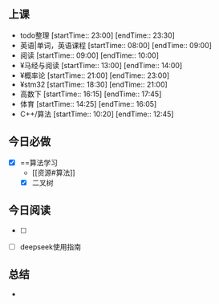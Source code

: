## 上课
-  todo整理 [startTime:: 23:00]  [endTime:: 23:30]
-  英语|单词，英语课程 [startTime:: 08:00]  [endTime:: 09:00]
-  阅读 [startTime:: 09:00]  [endTime:: 10:00]
-  ¥马经与阅读 [startTime:: 13:00]  [endTime:: 14:00]
-  ¥概率论 [startTime:: 21:00]  [endTime:: 23:00]
-  ¥stm32 [startTime:: 18:30]  [endTime:: 21:00]
-  高数下 [startTime:: 16:15]  [endTime:: 17:45]
-  体育 [startTime:: 14:25]  [endTime:: 16:05]
-  C++/算法 [startTime:: 10:20]  [endTime:: 12:45]
## 今日必做
* [x] ==算法学习
	* [[资源#算法]]
	* [x] 二叉树
## 今日阅读
* [ ]
- [ ] deepseek使用指南
## 总结
* 